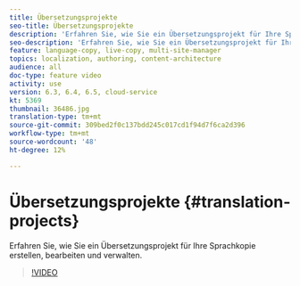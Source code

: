 ```yaml
---
title: Übersetzungsprojekte
seo-title: Übersetzungsprojekte
description: 'Erfahren Sie, wie Sie ein Übersetzungsprojekt für Ihre Sprachkopie erstellen, bearbeiten und verwalten. '
seo-description: 'Erfahren Sie, wie Sie ein Übersetzungsprojekt für Ihre Sprachkopie erstellen, bearbeiten und verwalten.  '
feature: language-copy, live-copy, multi-site-manager
topics: localization, authoring, content-architecture
audience: all
doc-type: feature video
activity: use
version: 6.3, 6.4, 6.5, cloud-service
kt: 5369
thumbnail: 36486.jpg
translation-type: tm+mt
source-git-commit: 309bed2f0c137bdd245c017cd1f94d7f6ca2d396
workflow-type: tm+mt
source-wordcount: '48'
ht-degree: 12%

---
```



# Übersetzungsprojekte {#translation-projects}

Erfahren Sie, wie Sie ein Übersetzungsprojekt für Ihre Sprachkopie erstellen, bearbeiten und verwalten.

>[!VIDEO](https://video.tv.adobe.com/v/36486?quality=12&learn=on)
